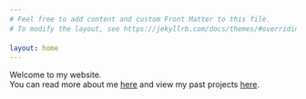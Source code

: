 ```yaml
---
# Feel free to add content and custom Front Matter to this file.
# To modify the layout, see https://jekyllrb.com/docs/themes/#overriding-theme-defaults

layout: home
---
```

<!-- Bootstrap -->
<script src="https://cdn.jsdelivr.net/npm/bootstrap@5.3.0-alpha3/dist/js/bootstrap.bundle.min.js" integrity="sha384-ENjdO4Dr2bkBIFxQpeoTz1HIcje39Wm4jDKdf19U8gI4ddQ3GYNS7NTKfAdVQSZe" crossorigin="anonymous"></script>

<link rel="stylesheet" type="text/css" href="/css/home.css"/>
<div id="profile"></div>



<script src="https://unpkg.com/react@17/umd/react.development.js"></script>
<script src="https://unpkg.com/react-dom@17/umd/react-dom.development.js"></script>
<script src="https://unpkg.com/@babel/standalone/babel.min.js"></script>
<script type="text/jsx">
    const profile = document.getElementById('profile');
    function ProfileCard() {
        return (
            <div id="profile-card">
                <div className="profile-item" id="profile-info">
                    <h1><b>Software Engineer</b></h1>
                    <p className="profile-text">Hello, my name is Lee Jia Keat. An aspiring Software Engineer based in Singapore.</p>
                </div>
                <img className="profile-item" id="profile-img" src="/images/lee-jia-keat.png" alt="Lee Jia Keat"/>
            </div>);
    }

    ReactDOM.render(<ProfileCard />, profile);
</script>

Welcome to my website.<br>
You can read more about me [here](/about/ "About Lee Jia Keat") and view my past projects [here](/projects/ "Lee Jia Keat's Projects").